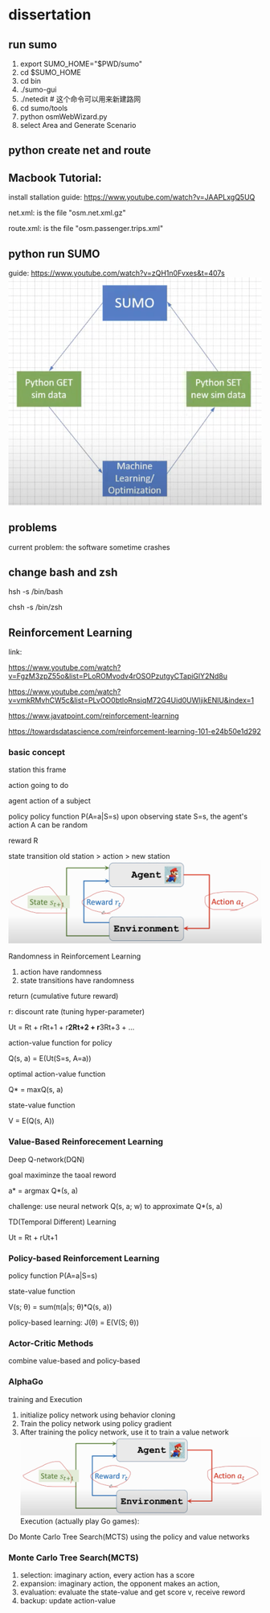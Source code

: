 # dissertation

## run sumo
1. export SUMO_HOME="$PWD/sumo"
2. cd $SUMO_HOME 
3. cd bin
4. ./sumo-gui
5. ./netedit    # 这个命令可以用来新建路网
6. cd sumo/tools
7. python osmWebWizard.py
8. select Area and Generate Scenario

## python create net and route




## Macbook Tutorial:
install stallation guide: https://www.youtube.com/watch?v=JAAPLxgQ5UQ

net.xml: is the file "osm.net.xml.gz"

route.xml: is the file "osm.passenger.trips.xml"

## python run SUMO
guide: https://www.youtube.com/watch?v=zQH1n0Fvxes&t=407s
![](priciple.png)



## problems
current problem: the software sometime crashes

## change bash and zsh
hsh -s /bin/bash

chsh -s /bin/zsh


## Reinforcement Learning
link: 

https://www.youtube.com/watch?v=FgzM3zpZ55o&list=PLoROMvodv4rOSOPzutgyCTapiGlY2Nd8u

https://www.youtube.com/watch?v=vmkRMvhCW5c&list=PLvOO0btloRnsiqM72G4Uid0UWljikENlU&index=1

https://www.javatpoint.com/reinforcement-learning

https://towardsdatascience.com/reinforcement-learning-101-e24b50e1d292

### basic concept
station  this frame

action   going to do 

agent    action of a subject

policy   policy function P(A=a|S=s) upon observing state S=s, the agent's action A can be random

reward R 

state transition   old station > action > new station 
![](action-environ.png)

Randomness in Reinforcement Learning 

1. action have randomness
2. state transitions have randomness

return (cumulative future reward)

r: discount rate (tuning hyper-parameter)

Ut = Rt + rRt+1 + r**2Rt+2 + r**3Rt+3 + ...

action-value function for policy 

Q(s, a) = E(Ut(S=s, A=a))

optimal action-value function

Q* = maxQ(s, a)

state-value function 

V = E(Q(s, A))


### Value-Based Reinforecement Learning
Deep Q-network(DQN)

goal maximinze the taoal reword 

a* = argmax Q*(s, a)

challenge: use neural network Q(s, a; w) to approximate Q*(s, a)

TD(Temporal Different) Learning

Ut = Rt + rUt+1

### Policy-based Reinforcement Learning 
policy function P(A=a|S=s)

state-value function

V(s; θ) = sum(π(a|s; θ)*Q(s, a))

policy-based learning: J(θ) = E(V(S; θ))

### Actor-Critic Methods
combine value-based and policy-based

### AlphaGo 
training and Execution
1. initialize policy network using behavior cloning
2. Train the policy network using policy gradient
3. After training the policy network, use it to train a value network
![](action-environ.png)
Execution (actually play Go games):

Do Monte Carlo Tree Search(MCTS) using the policy and value networks

### Monte Carlo Tree Search(MCTS)
1. selection: imaginary action, every action has a score 
2. expansion: imaginary action, the opponent makes an action, 
3. evaluation: evaluate the state-value and get score v, receive reword
4. backup: update action-value
